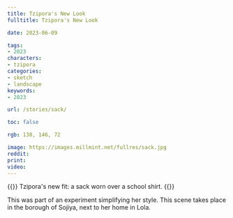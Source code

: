 ```yaml
---
title: Tzipora's New Look
fulltitle: Tzipora's New Look

date: 2023-06-09

tags:
- 2023
characters:
- tzipora
categories:
- sketch
- landscape
keywords:
- 2023

url: /stories/sack/

toc: false

rgb: 138, 146, 72

image: https://images.millmint.net/fullres/sack.jpg
reddit:
print:
video:
---
```

{{<note caption>}}
Tzipora's new fit: a sack worn over a school shirt.
{{</note>}}

This was part of an experiment simplifying her style. This scene takes place in the borough of Sojiya, next to her home in Lola.